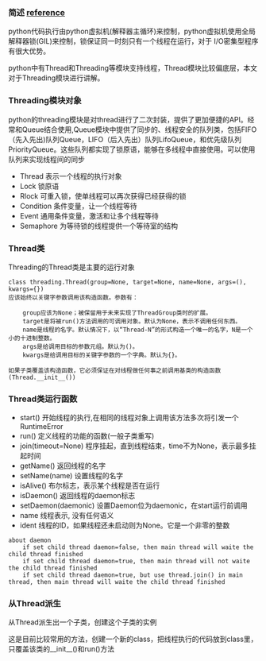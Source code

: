 ### 简述 [reference](https://superxiaoxiong.github.io/2016/07/27/python-threading/)
python代码执行由python虚拟机(解释器主循环)来控制，python虚拟机使用全局解释器锁(GIL)来控制，锁保证同一时刻只有一个线程在运行，对于 I/O密集型程序有很大优势。

python中有Thread和Threading等模块支持线程，Thread模块比较偏底层，本文对于Threading模块进行讲解。
### Threading模块对象
python的threading模块是对thread进行了二次封装，提供了更加便捷的API。经常和Queue结合使用,Queue模块中提供了同步的、线程安全的队列类，包括FIFO（先入先出)队列Queue，LIFO（后入先出）队列LifoQueue，和优先级队列PriorityQueue。这些队列都实现了锁原语，能够在多线程中直接使用。可以使用队列来实现线程间的同步

- Thread        表示一个线程的执行对象
- Lock          锁原语
- Rlock         可重入锁，使单线程可以再次获得已经获得的锁
- Condition     条件变量，让一个线程等待
- Event         通用条件变量，激活和让多个线程等待
- Semaphore     为等待锁的线程提供一个等待室的结构

### Thread类
Threading的Thread类是主要的运行对象
```
class threading.Thread(group=None, target=None, name=None, args=(), kwargs={})
应该始终以关键字参数调用该构造函数。参数有：

    group应该为None；被保留用于未来实现了ThreadGroup类时的扩展。
    target是将被run()方法调用的可调用对象。默认为None，表示不调用任何东西。
    name是线程的名字。默认情况下，以“Thread-N”的形式构造一个唯一的名字，N是一个小的十进制整数。
    args是给调用目标的参数元组。默认为()。
    kwargs是给调用目标的关键字参数的一个字典。默认为{}。

如果子类覆盖该构造函数，它必须保证在对线程做任何事之前调用基类的构造函数(Thread.__init__())
```

### Thread类运行函数

- start()             开始线程的执行,在相同的线程对象上调用该方法多次将引发一个RuntimeError
- run()               定义线程的功能的函数(一般子类重写)
- join(timeout=None)  程序挂起，直到线程结束，time不为None，表示最多挂起时间
- getName()           返回线程的名字
- setName(name)       设置线程的名字
- isAlive()           布尔标志，表示某个线程是否在运行
- isDaemon()          返回线程的daemon标志
- setDaemon(daemonic) 设置Daemon位为daemonic，在start运行前调用
- name                线程表示, 没有任何语义
- ident               线程的ID，如果线程还未启动则为None。它是一个非零的整数
```
about daemon
    if set child thread daemon=false, then main thread will waite the child thread finished
    if set child thread daemon=true, then main thread will not waite the child thread finished
    if set child thread daemon=true, but use thread.join() in main thread, then main thread will waite the child thread finished
```
### 从Thread派生
从Thread派生出一个子类，创建这个子类的实例

这是目前比较常用的方法，创建一个新的class，把线程执行的代码放到class里，只覆盖该类的__init__()和run()方法





